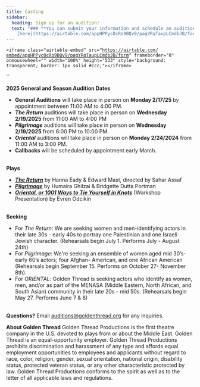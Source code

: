 ```yaml
---
title: Casting
sidebar:
  heading: Sign up for an audition!
  text: "### **You can submit your information and schedule an audition
    [here](https://airtable.com/appHPPycOcRo9BQv9/pagYRqTaupLCmdbJB/form).**"
---
```

`<iframe class="airtable-embed" src="`[`https://airtable.com/​embed/appHPPycOcRo9BQv9/​pagYRqTaupLCmdbJB/form`](https://airtable.com/embed/appHPPycOcRo9BQv9/pagYRqTaupLCmdbJB/form)`" frameborder="0" onmousewheel="" width="100%" height="533" style="background: transparent; border: 1px solid #ccc;"></iframe>`

``

**2025 General and Season Audition Dates**

* **General Auditions** will take place in person on **Monday 2/17/25** by appointment between 11:00 AM to 4:00 PM.  
* ***The Return*** auditions will take place in person on **Wednesday 2/19/2025** from 11:00 AM to 4:00 PM  
* ***Pilgrimage*** auditions will take place in person on **Wednesday 2/19/2025** from 6:00 PM to 10:00 PM. 
* ***Oriental*** auditions will take place in person on **Monday 2/24/2024** from 11:00 AM to 3:00 PM. 
* **Callbacks** will be scheduled by appointment early March.

\
**Plays**

* ***[The Return](https://goldenthread.org/productions/the-return/)*** by Hanna Eady & Edward Mast, directed by Sahar Assaf
* ***[Pilgrimage](https://goldenthread.org/productions/pilgrimage/)*** by Humaira Ghilzai & Bridgette Dutta Portman
* ***[Oriental, or 1001 Ways to Tie Yourself in Knots](https://goldenthread.org/productions/new-threads-staged-reading-series-2025/)*** (Workshop Presentation) by Evren Odcikin

\
**Seeking**

* For *The Return*: We are seeking women and men-identifying actors in their late 30s - early 40s to portray one Palestinian and one Israeli Jewish character. (Rehearsals begin July 1. Performs July - August 24th)
* For *Pilgrimage*: We're seeking an ensemble of women aged mid 30’s-early 60’s actors; four Afghan- American, and one African American (Rehearsals begin September 15. Performs on October 27- November 8th).
* For *ORIENTAL*: Golden Thread is seeking actors who identify as women, men, and/or as part of the MENASA (Middle Eastern, North African, and South Asian) community in their late 20s - mid 50s. (Rehearsals begin May 27. Performs June 7 & 8)

\
**Questions?**
Email [auditions@goldenthread.org](auditions@goldenthread.org) for any inquiries.

**About Golden Thread** 
Golden Thread Productions is the first theatre company in the U.S. devoted to plays from or about the Middle East. Golden Thread is an equal-opportunity employer. Golden Thread Productions prohibits discrimination and harassment of any type and affords equal employment opportunities to employees and applicants without regard to race, color, religion, gender, sexual orientation, national origin, disability status, protected veteran status, or any other characteristic protected by law. Golden Thread Productions conforms to the spirit as well as to the letter of all applicable laws and regulations.